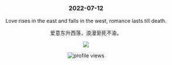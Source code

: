 <!-- [START DAILY SAYING] -->
<!-- Please keep comment here to allow auto update -->
<h3 align="center">2022-07-12</h3>
<p align="center">Love rises in the east and falls in the west, romance lasts till death.</p>
<p align="center">爱意东升西落，浪漫至死不渝。</p>
<p align="center"><img src="https://images.weserv.nl/?url=https://staticedu-wps.cache.iciba.com/image/71997fa082318cf15234c9eaacfec25d.jpg"/></p>
<!-- [END DAILY SAYING] -->

<p align="center"><img alt="profile views" src="https://komarev.com/ghpvc/?username=bubkoo&color=brightgreen&style=flat-square&label=PROFILE+VIEWS" /></p>
